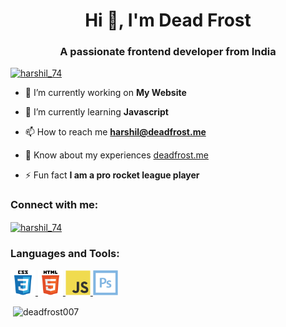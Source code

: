 <h1 align="center">Hi 👋, I'm Dead Frost</h1>
<h3 align="center">A passionate frontend developer from India</h3>

<p align="left"> <a href="https://twitter.com/harshil_74" target="blank"><img src="https://img.shields.io/twitter/follow/harshil_74?logo=twitter&style=for-the-badge" alt="harshil_74" /></a> </p>

- 🔭 I’m currently working on **My Website**

- 🌱 I’m currently learning **Javascript**

- 📫 How to reach me **harshil@deadfrost.me**

- 📄 Know about my experiences [deadfrost.me](deadfrost.me)

- ⚡ Fun fact **I am a pro rocket league player**

<h3 align="left">Connect with me:</h3>
<p align="left">
<a href="https://twitter.com/harshil_74" target="blank"><img align="center" src="https://raw.githubusercontent.com/rahuldkjain/github-profile-readme-generator/master/src/images/icons/Social/twitter.svg" alt="harshil_74" height="30" width="40" /></a>
</p>

<h3 align="left">Languages and Tools:</h3>
<p align="left"> <a href="https://www.w3schools.com/css/" target="_blank" rel="noreferrer"> <img src="https://raw.githubusercontent.com/devicons/devicon/master/icons/css3/css3-original-wordmark.svg" alt="css3" width="40" height="40"/> </a> <a href="https://www.w3.org/html/" target="_blank" rel="noreferrer"> <img src="https://raw.githubusercontent.com/devicons/devicon/master/icons/html5/html5-original-wordmark.svg" alt="html5" width="40" height="40"/> </a> <a href="https://developer.mozilla.org/en-US/docs/Web/JavaScript" target="_blank" rel="noreferrer"> <img src="https://raw.githubusercontent.com/devicons/devicon/master/icons/javascript/javascript-original.svg" alt="javascript" width="40" height="40"/> </a> <a href="https://www.photoshop.com/en" target="_blank" rel="noreferrer"> <img src="https://raw.githubusercontent.com/devicons/devicon/master/icons/photoshop/photoshop-line.svg" alt="photoshop" width="40" height="40"/> </a> </p>

<p>&nbsp;<img align="center" src="https://github-readme-stats.vercel.app/api?username=deadfrost007&show_icons=true&locale=en" alt="deadfrost007" /></p>

